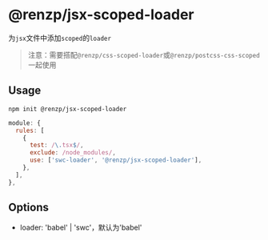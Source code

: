 # @renzp/jsx-scoped-loader

为`jsx`文件中添加`scoped`的`loader`

> 注意：需要搭配`@renzp/css-scoped-loader`或`@renzp/postcss-css-scoped`一起使用

## Usage

```
npm init @renzp/jsx-scoped-loader
```

```js
module: {
  rules: [
    {
      test: /\.tsx$/,
      exclude: /node_modules/,
      use: ['swc-loader', '@renzp/jsx-scoped-loader'],
    },
  ],
},
```

## Options

- loader: 'babel' | 'swc'，默认为'babel'
